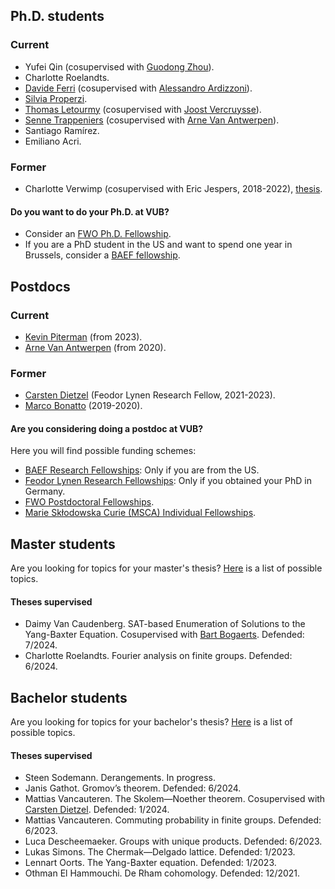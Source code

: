 ## Ph.D. students

### Current
* Yufei Qin (cosupervised with [Guodong Zhou](https://scms.fudan.edu.cn/info/3070/3990.htm)).
* Charlotte Roelandts. 
* [Davide Ferri](https://sites.google.com/view/davide-ferri/) (cosupervised with [Alessandro Ardizzoni](https://sites.google.com/site/aleardizzonihome/)).
* [Silvia Properzi](https://properzi.github.io).
* [Thomas Letourmy](https://sites.google.com/view/thomas-letourmy/home) (cosupervised with [Joost Vercruysse](http://homepages.ulb.ac.be/~jvercruy/)).
* [Senne Trappeniers](https://sites.google.com/view/sennetrappeniers/homepage) (cosupervised with [Arne Van Antwerpen](https://vanantwerpen.github.io)).
* Santiago Ramírez.
* Emiliano Acri.

### Former
* Charlotte Verwimp (cosupervised with Eric Jespers, 2018-2022), [thesis](files/verwimp.pdf).

#### Do you want to do your Ph.D. at VUB? 
* Consider an [FWO Ph.D. Fellowship](https://www.fwo.be/en/fellowships-funding/phd-fellowships/).
* If you are a PhD student in the US and want to spend one year in Brussels, consider a [BAEF fellowship](https://baef.be/graduate-study-fellowships-us/).

## Postdocs

### Current
* [Kevin Piterman](http://mate.dm.uba.ar/~kpiterman/) (from 2023).
* [Arne Van Antwerpen](https://vanantwerpen.github.io) (from 2020).

### Former
* [Carsten Dietzel](https://sites.google.com/view/carstendietzel/startseite) (Feodor Lynen Research Fellow, 2021-2023).
* [Marco Bonatto](https://marcobonatto87.wixsite.com/mb87) (2019-2020).

#### Are you considering doing a postdoc at VUB? 

Here you will find possible funding schemes: 

* [BAEF Research Fellowships](https://baef.be/research-fellowships-us/): Only if you are from the US.
* [Feodor Lynen Research Fellowships](https://www.humboldt-foundation.de/en/apply/sponsorship-programmes/feodor-lynen-research-fellowship): Only if you obtained your PhD in Germany.
* [FWO Postdoctoral Fellowships](https://www.fwo.be/en/fellowships-funding/postdoctoral-fellowships/).
* [Marie Skłodowska Curie (MSCA) Individual Fellowships](https://marie-sklodowska-curie-actions.ec.europa.eu/actions/postdoctoral-fellowships).

## Master students

Are you looking for topics for your master's thesis? [Here](files/master.pdf) is a list of possible topics. 

#### Theses supervised

* Daimy Van Caudenberg. SAT-based Enumeration of Solutions to the Yang-Baxter Equation. Cosupervised with [Bart Bogaerts](https://www.bartbogaerts.eu). Defended: 7/2024. 
* Charlotte Roelandts. Fourier analysis on finite groups. Defended: 6/2024.

## Bachelor students

Are you looking for topics for your bachelor's thesis? [Here](files/bachelor.pdf) is a list of possible topics. 

#### Theses supervised

* Steen Sodemann. Derangements. In progress. 
* Janis Gathot. Gromov’s theorem.  Defended: 6/2024.
* Mattias Vancauteren. The Skolem—Noether theorem. Cosupervised with [Carsten Dietzel](https://sites.google.com/view/carstendietzel/startseite). Defended: 1/2024.
* Mattias Vancauteren. Commuting probability in finite groups. Defended: 6/2023. 
* Luca Descheemaeker. Groups with unique products. Defended: 6/2023. 
* Lukas Simons. The Chermak—Delgado lattice. Defended: 1/2023.
* Lennart Oorts. The Yang-Baxter equation. Defended: 1/2023.
* Othman El Hammouchi. De Rham cohomology. Defended: 12/2021.


